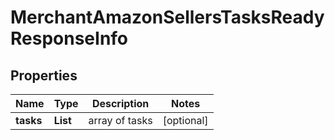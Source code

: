 # MerchantAmazonSellersTasksReadyResponseInfo


## Properties

| Name | Type | Description | Notes |
|------------ | ------------- | ------------- | -------------|
**tasks** | **List<MerchantAmazonSellersTasksReadyTaskInfo>** | array of tasks |[optional]|